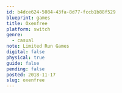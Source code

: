 ```yaml
---
id: b4dce624-5084-43fa-8d77-fccb1b88f529
blueprint: games
title: Oxenfree
platform: switch
genre:
  - casual
note: Limited Run Games
digital: false
physical: true
guide: false
pending: false
posted: 2018-11-17
slug: oxenfree
---
```

